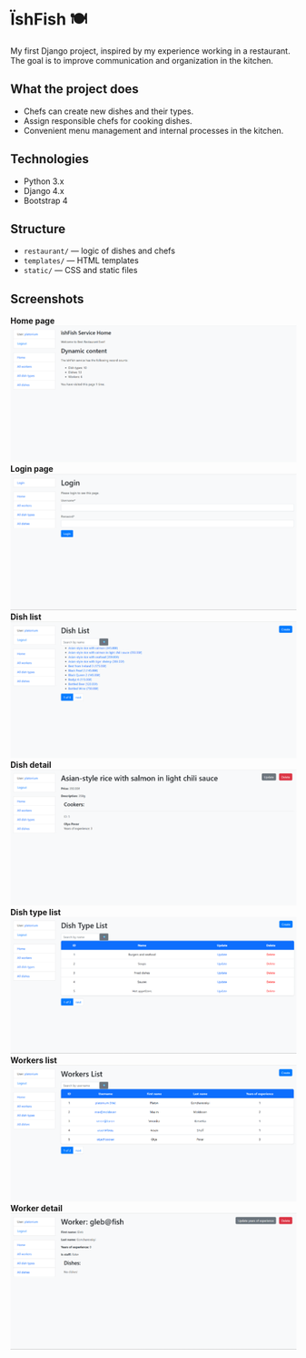 # ЇshFish 🍽️

My first Django project, inspired by my experience working in a restaurant.
The goal is to improve communication and organization in the kitchen.

## What the project does

- Chefs can create new dishes and their types.
- Assign responsible chefs for cooking dishes.
- Convenient menu management and internal processes in the kitchen.

## Technologies

- Python 3.x
- Django 4.x
- Bootstrap 4

## Structure

- `restaurant/` — logic of dishes and chefs
- `templates/` — HTML templates
- `static/` — CSS and static files

## Screenshots

**Home page**
![Index](screenshots/index.png)
**Login page**
![Login](screenshots/login.png)
**Dish list**
![Dish list](screenshots/dish_list.png)
**Dish detail**
![Dish detail](screenshots/dish_detail.png)
**Dish type list**
![Dish type list](screenshots/dish_type_list.png)
**Workers list**
![Workers list](screenshots/workers_list.png)
**Worker detail**
![Worker detail](screenshots/worker_detail.png)
